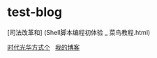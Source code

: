 # test-blog

[司法改革和] (Shell脚本编程初体验 _ 菜鸟教程.html)  

[时代光华方式个](task-time.md)  
[我的博客](http://blog.csdn.net/guodongxiaren)  
